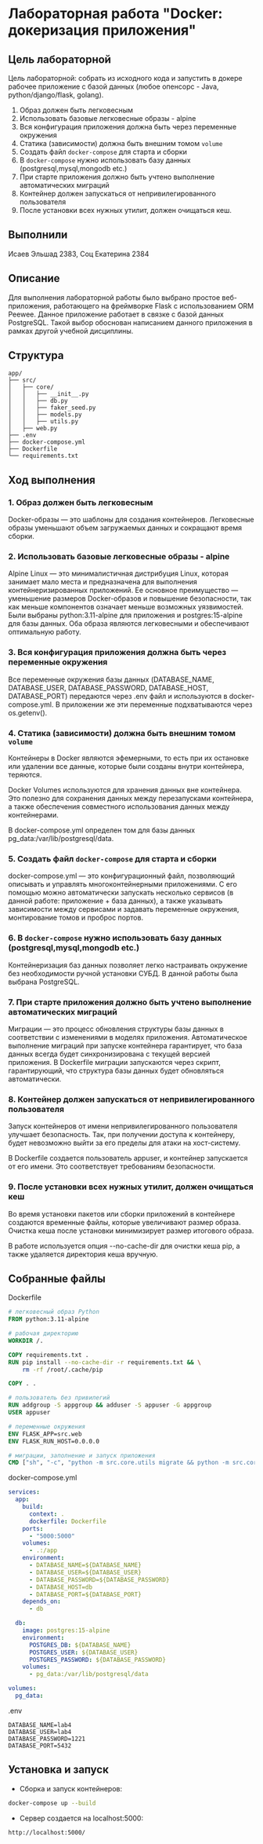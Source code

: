 # Лабораторная работа "Docker: докеризация приложения"

## Цель лабораторной
Цель лабораторной: собрать из исходного кода и запустить в докере рабочее приложение с базой данных (любое опенсорс - Java, python/django/flask, golang).

1. Образ должен быть легковесным
2. Использовать базовые легковесные образы - alpine
3. Вся конфигурация приложения должна быть через переменные окружения
4. Статика (зависимости) должна быть внешним томом `volume`
5. Создать файл `docker-compose` для старта и сборки
6. В `docker-compose` нужно использовать базу данных (postgresql,mysql,mongodb etc.)
7. При старте приложения должно быть учтено выполнение автоматических миграций
8. Контейнер должен запускаться от непривилегированного пользователя
9. После установки всех нужных утилит, должен очищаться кеш.

## Выполнили
Исаев Эльшад 2383, Соц Екатерина 2384


## Описание

Для выполнения лабораторной работы было выбрано простое веб-приложения, работающего на фреймворке Flask с использованием ORM Peewee. Данное приложение работает в связке с базой данных PostgreSQL. Такой выбор обоснован написанием данного приложения в рамках другой учебной дисциплины. 
<!-- Приложение контейнеризовано с использованием Docker и управляется с помощью Docker Compose. -->

## Структура
```plaintext
app/
├── src/
│   ├── core/
│   │   ├── __init__.py
│   │   ├── db.py
│   │   ├── faker_seed.py
│   │   ├── models.py
│   │   ├── utils.py
│   ├── web.py
├── .env
├── docker-compose.yml
├── Dockerfile
└── requirements.txt
```

## Ход выполнения
### 1. Образ должен быть легковесным
Docker-образы — это шаблоны для создания контейнеров. Легковесные образы уменьшают объем загружаемых данных и сокращают время сборки.

### 2. Использовать базовые легковесные образы - alpine
Alpine Linux — это минималистичная дистрибуция Linux, которая занимает мало места и предназначена для выполнения контейнеризированных приложений. Ее основное преимущество — уменьшение размеров Docker-образов и повышение безопасности, так как меньше компонентов означает меньше возможных уязвимостей.
Были выбраны python:3.11-alpine для приложения и postgres:15-alpine для базы данных. Оба образа являются легковесными и обеспечивают оптимальную работу.

### 3. Вся конфигурация приложения должна быть через переменные окружения
Все переменные окружения базы данных (DATABASE_NAME, DATABASE_USER, DATABASE_PASSWORD, DATABASE_HOST, DATABASE_PORT) передаются через .env файл и используются в docker-compose.yml. В приложении же эти переменные подхватываются через os.getenv().
 
### 4. Статика (зависимости) должна быть внешним томом `volume`
Контейнеры в Docker являются эфемерными, то есть при их остановке или удалении все данные, которые были созданы внутри контейнера, теряются.

Docker Volumes используются для хранения данных вне контейнера. Это полезно для сохранения данных между перезапусками контейнера, а также обеспечения совместного использования данных между контейнерами.

В docker-compose.yml определен том для базы данных pg_data:/var/lib/postgresql/data.

### 5. Создать файл `docker-compose` для старта и сборки
docker-compose.yml — это конфигурационный файл, позволяющий описывать и управлять многоконтейнерными приложениями. С его помощью можно автоматически запускать несколько сервисов (в данной работе: приложение + база данных), а также указывать зависимости между сервисами и задавать переменные окружения, монтирование томов и проброс портов.

### 6. В `docker-compose` нужно использовать базу данных (postgresql,mysql,mongodb etc.)
Контейнеризация баз данных позволяет легко настраивать окружение без необходимости ручной установки СУБД. В данной работы была выбрана PostgreSQL.

### 7. При старте приложения должно быть учтено выполнение автоматических миграций
Миграции — это процесс обновления структуры базы данных в соответствии с изменениями в моделях приложения. Автоматическое выполнение миграций при запуске контейнера гарантирует, что база данных всегда будет синхронизирована с текущей версией приложения.
В Dockerfile миграции запускаются через скрипт, гарантирующий, что структура базы данных будет обновляться автоматически.

### 8. Контейнер должен запускаться от непривилегированного пользователя
Запуск контейнеров от имени непривилегированного пользователя улучшает безопасность. Так, при получении доступа к контейнеру, будет невозможно выйти за его пределы для атаки на хост-систему.

В Dockerfile создается пользователь appuser, и контейнер запускается от его имени. Это соответствует требованиям безопасности.

### 9. После установки всех нужных утилит, должен очищаться кеш
Во время установки пакетов или сборки приложений в контейнере создаются временные файлы, которые увеличивают размер образа. Очистка кеша после установки минимизирует размер итогового образа.

В работе используется опция --no-cache-dir для очистки кеша pip, а также удаляется директория кеша вручную.

## Собранные файлы
Dockerfile
```dockerfile
# легковесный образ Python
FROM python:3.11-alpine

# рабочая директорию
WORKDIR /.

COPY requirements.txt .
RUN pip install --no-cache-dir -r requirements.txt && \
    rm -rf /root/.cache/pip

COPY . .

# пользователь без привилегий
RUN addgroup -S appgroup && adduser -S appuser -G appgroup
USER appuser

# переменные окружения
ENV FLASK_APP=src.web
ENV FLASK_RUN_HOST=0.0.0.0

# миграции, заполнение и запуск приложения
CMD ["sh", "-c", "python -m src.core.utils migrate && python -m src.core.faker_seed && flask run"]
```

docker-compose.yml
```yaml
services:
  app:
    build:
      context: .
      dockerfile: Dockerfile
    ports:
      - "5000:5000"
    volumes:
      - .:/app
    environment:
      - DATABASE_NAME=${DATABASE_NAME}
      - DATABASE_USER=${DATABASE_USER}
      - DATABASE_PASSWORD=${DATABASE_PASSWORD}
      - DATABASE_HOST=db
      - DATABASE_PORT=${DATABASE_PORT}
    depends_on:
      - db

  db:
    image: postgres:15-alpine
    environment:
      POSTGRES_DB: ${DATABASE_NAME}
      POSTGRES_USER: ${DATABASE_USER}
      POSTGRES_PASSWORD: ${DATABASE_PASSWORD}
    volumes:
      - pg_data:/var/lib/postgresql/data

volumes:
  pg_data:
```

.env
```
DATABASE_NAME=lab4
DATABASE_USER=lab4
DATABASE_PASSWORD=1221
DATABASE_PORT=5432
```

## Установка и запуск
- Сборка и запуск контейнеров:
 ```bash
docker-compose up --build
```
- Сервер создается на localhost:5000:
```curl
http://localhost:5000/
```
